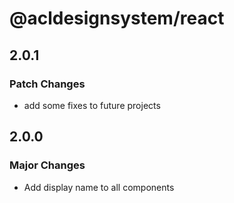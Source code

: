# @acldesignsystem/react

## 2.0.1

### Patch Changes

- add some fixes to future projects

## 2.0.0

### Major Changes

- Add display name to all components
